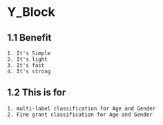 # Y_Block

## 1.1 Benefit
	1. It's Simple
	2. It's light
	3. It's fast
	4. It's strong

## 1.2 This is for
	1. multi-label classification for Age and Gender
	2. Fine grant classification for Age and Gender
